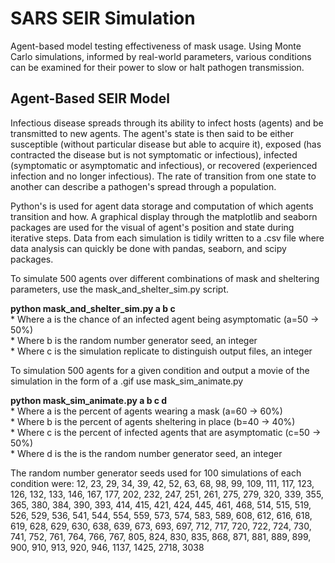 # SARS SEIR Simulation
Agent-based model testing effectiveness of mask usage. Using Monte Carlo simulations, informed by real-world parameters, various conditions can be examined for their power to slow or halt pathogen transmission.


## Agent-Based SEIR Model
Infectious disease spreads through its ability to infect hosts (agents) and be transmitted to new agents. The agent's state is then said to be either susceptible (without particular disease but able to acquire it), exposed (has contracted the disease but is not symptomatic or infectious), infected (symptomatic or asymptomatic and infectious), or recovered (experienced infection and no longer infectious). The rate of transition from one state to another can describe a pathogen's spread through a population. 

Python's is used for agent data storage and computation of which agents transition and how. A graphical display through the matplotlib and seaborn packages are used for the visual of agent's position and state during iterative steps. Data from each simulation is tidily written to a .csv file where data analysis can quickly be done with pandas, seaborn, and scipy packages.

To simulate 500 agents over different combinations of mask and sheltering parameters, use the mask_and_shelter_sim.py script.
  
**python mask_and_shelter_sim.py a b c**  
    * Where a is the chance of an infected agent being asymptomatic (a=50 -> 50%)  
    * Where b is the random number generator seed, an integer  
    * Where c is the simulation replicate to distinguish output files, an integer  
    
To simulation 500 agents for a given condition and output a movie of the simulation in the form of a .gif use mask_sim_animate.py   

**python mask_sim_animate.py a b c d**  
    * Where a is the percent of agents wearing a mask (a=60 -> 60%)  
    * Where b is the percent of agents sheltering in place (b=40 -> 40%)  
    * Where c is the percent of infected agents that are asymptomatic (c=50 -> 50%)  
    * Where d is the is the random number generator seed, an integer  
    
    
The random number generator seeds used for 100 simulations of each condition were: 12, 23, 29, 34, 39, 42, 52, 63, 68, 98, 99, 109, 111, 117, 123, 126, 132, 133, 146, 167, 177, 202, 232, 247, 251, 261, 275, 279, 320, 339, 355, 365, 380, 384, 390, 393, 414, 415, 421, 424, 445, 461, 468, 514, 515, 519, 526, 529, 536, 541, 544, 554, 559, 573, 574, 583, 589, 608, 612, 616, 618, 619, 628, 629, 630, 638, 639, 673, 693, 697, 712, 717, 720, 722, 724, 730, 741, 752, 761, 764, 766, 767, 805, 824, 830, 835, 868, 871, 881, 889, 899, 900, 910, 913, 920, 946, 1137, 1425, 2718, 3038
